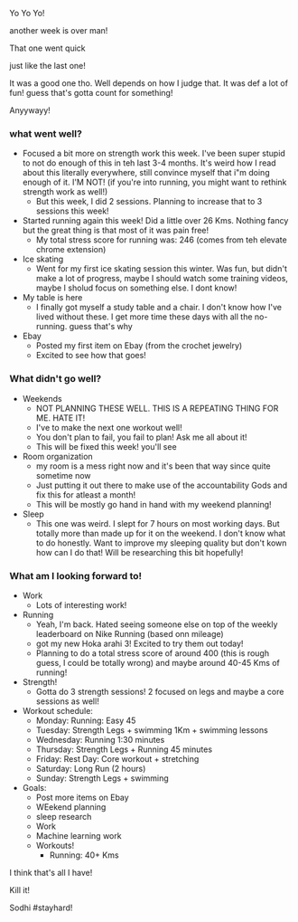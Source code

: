 Yo Yo Yo!

another week is over man!

That one went quick 

just like the last one!

It was a good one tho. Well depends on how I judge that. It was def a lot of fun! guess that's gotta count for something!

Anyywayy!

### what went well?

* Focused a bit more on strength work this week. I've been super stupid to not do enough of this in teh last 3-4 months. It's weird how I read about this literally everywhere, still convince myself that i"m doing enough of it. I'M NOT! (if you're into running, you might want to rethink strength work as well!)
	* But this week, I did 2 sessions. Planning to increase that to 3 sessions this week!
* Started running again this week! Did a little over 26 Kms. Nothing fancy but the great thing is that most of it was pain free!
	* My total stress score for running was: 246 (comes from teh elevate chrome extension)
* Ice skating
	* Went for my first ice skating session this winter. Was fun, but didn't make a lot of progress, maybe I should watch some training videos, maybe I sholud focus on something else. I dont know!
* My table is here
	* I finally got myself a study table and a chair. I don't know how I've lived without these. I get more time these days with all the no-running. guess that's why
* Ebay
	* Posted my first item on Ebay (from the crochet jewelry)
    * Excited to see how that goes!

### What didn't go well?
* Weekends
	* NOT PLANNING THESE WELL. THIS IS A REPEATING THING FOR ME. HATE IT!
    * I've to make the next one workout well!
    * You don't plan to fail, you fail to plan! Ask me all about it!
    * This will be fixed this week! you'll see
* Room organization
	* my room is a mess right now and it's been that way since quite sometime now
    * Just putting it out there to make use of the accountability Gods and fix this for atleast a month!
    * This will be mostly go hand in hand with my weekend planning!
* Sleep
	* This one was weird. I slept for 7 hours on most working days. But totally more than made up for it on the weekend. I don't know what to do honestly. Want to improve my sleeping quality but don't kown how can I do that! Will be researching this bit hopefully!

### What am I looking forward to!
* Work
	* Lots of interesting work!
* Running
	* Yeah, I'm back. Hated seeing someone else on top of the weekly leaderboard on Nike Running (based onn mileage)
    * got my new Hoka arahi 3! Excited to try them out today!
    * Planning to do a total stress score of around 400 (this is rough guess, I could be totally wrong) and maybe around 40-45 Kms of running!
* Strength!
	* Gotta do 3 strength sessions! 2 focused on legs and maybe a core sessions as well!
* Workout schedule: 
	* Monday: Running: Easy 45
    * Tuesday: Strength Legs + swimming 1Km + swimming lessons
    * Wednesday: Running 1:30 minutes
    * Thursday: Strength Legs + Running 45 minutes
    * Friday: Rest Day: Core workout + stretching 
    * Saturday: Long Run (2 hours)
    * Sunday: Strength Legs + swimming
* Goals:
	* Post more items on Ebay
    * WEekend planning 
    * sleep research
    * Work
    * Machine learning work
    * Workouts! 
    	* Running: 40+ Kms
        
        
I think that's all I have!

Kill it!

Sodhi
#stayhard!

